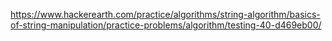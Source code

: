 https://www.hackerearth.com/practice/algorithms/string-algorithm/basics-of-string-manipulation/practice-problems/algorithm/testing-40-d469eb00/
